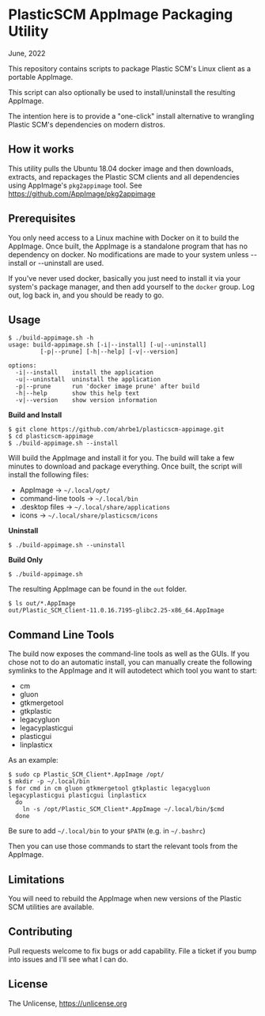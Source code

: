 # PlasticSCM AppImage Packaging Utility

June, 2022

This repository contains scripts to package Plastic SCM's Linux
client as a portable AppImage.

This script can also optionally be used to install/uninstall the
resulting AppImage.

The intention here is to provide a "one-click" install
alternative to wrangling Plastic SCM's dependencies on
modern distros.

## How it works

This utility pulls the Ubuntu 18.04 docker image and then
downloads, extracts, and repackages the Plastic SCM clients
and all dependencies using AppImage's `pkg2appimage` tool.
See https://github.com/AppImage/pkg2appimage

## Prerequisites

You only need access to a Linux machine with Docker on it
to build the AppImage. Once built, the AppImage is a
standalone program that has no dependency on docker. No
modifications are made to your system unless --install or
--uninstall are used.

If you've never used docker, basically you just need to
install it via your system's package manager, and then add
yourself to the `docker` group. Log out, log back in, and
you should be ready to go.

## Usage

```
$ ./build-appimage.sh -h
usage: build-appimage.sh [-i|--install] [-u|--uninstall]
         [-p|--prune] [-h|--help] [-v|--version]

options:
  -i|--install    install the application
  -u|--uninstall  uninstall the application
  -p|--prune      run 'docker image prune' after build
  -h|--help       show this help text
  -v|--version    show version information

```

**Build and Install**

```
$ git clone https://github.com/ahrbe1/plasticscm-appimage.git
$ cd plasticscm-appimage
$ ./build-appimage.sh --install
```

Will build the AppImage and install it for you. The build will
take a few minutes to download and package everything. Once
built, the script will install the following files:

* AppImage -> `~/.local/opt/`
* command-line tools -> `~/.local/bin`
* .desktop files -> `~/.local/share/applications`
* icons -> `~/.local/share/plasticscm/icons`

**Uninstall**

```
$ ./build-appimage.sh --uninstall
```

**Build Only**

```
$ ./build-appimage.sh
```

The resulting AppImage can be found in the `out` folder.

```
$ ls out/*.AppImage
out/Plastic_SCM_Client-11.0.16.7195-glibc2.25-x86_64.AppImage
```

## Command Line Tools

The build now exposes the command-line tools as well as the GUIs.
If you chose not to do an automatic install, you can manually
create the following symlinks to the AppImage and it will autodetect
which tool you want to start:

- cm
- gluon
- gtkmergetool
- gtkplastic
- legacygluon
- legacyplasticgui
- plasticgui
- linplasticx

As an example:

```
$ sudo cp Plastic_SCM_Client*.AppImage /opt/
$ mkdir -p ~/.local/bin
$ for cmd in cm gluon gtkmergetool gtkplastic legacygluon legacyplasticgui plasticgui linplasticx
  do
    ln -s /opt/Plastic_SCM_Client*.AppImage ~/.local/bin/$cmd
  done
```

Be sure to add `~/.local/bin` to your `$PATH` (e.g. in `~/.bashrc`)

Then you can use those commands to start the relevant tools from the AppImage.

## Limitations

You will need to rebuild the AppImage when new versions of the
Plastic SCM utilities are available.

## Contributing

Pull requests welcome to fix bugs or add capability. File a ticket
if you bump into issues and I'll see what I can do.

## License

The Unlicense, <https://unlicense.org>

